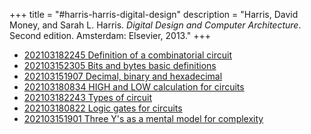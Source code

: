 +++
title = "#harris-harris-digital-design"
description = "Harris, David Money, and Sarah L. Harris. _Digital Design and Computer Architecture_. Second edition. Amsterdam: Elsevier, 2013."
+++
- [202103182245 Definition of a combinatorial circuit](/zettelkasten/202103182245-definition-of-a-combinatorial-circuit)
- [202103152305 Bits and bytes basic definitions](/zettelkasten/202103152305-bits-and-bytes-basic-definitions)
- [202103151907 Decimal, binary and hexadecimal](/zettelkasten/202103151907-decimal--binary-and-hexadecimal)
- [202103180834 HIGH and LOW calculation for circuits](/zettelkasten/202103180834-high-and-low-calculation-for-circuits)
- [202103182243 Types of circuit](/zettelkasten/202103182243-types-of-circuit)
- [202103180822 Logic gates for circuits](/zettelkasten/202103180822-logic-gates-for-circuits)
- [202103151901 Three Y's as a mental model for complexity](/zettelkasten/202103151901-three-y-s-as-a-mental-model-for-complexity)
